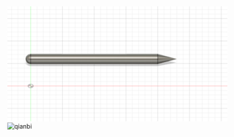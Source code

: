 ![](qianbi.png)![qianbi](https://user-images.githubusercontent.com/82360526/114670373-7f547100-9d35-11eb-8226-f090f9cb1545.png)
